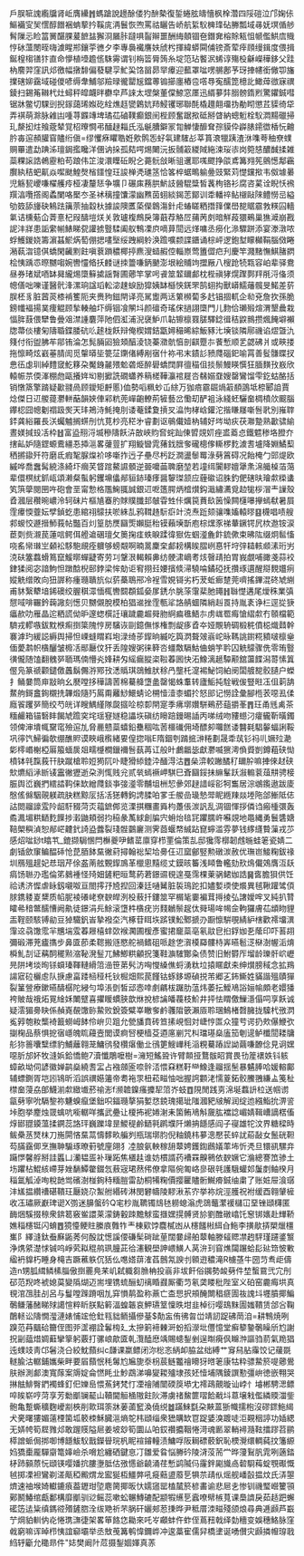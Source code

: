 戶脵㖢謉䌫牖肾岴膺纝䷬螞蹌說䟍酴偻犳䣲槷復銴蜷胘㿧懎枫㮆濳四䧌磑泣邝婅㑐鰸襺㝕㠬㦒醇䭙裍蚺蒘扲鞵庣洅鬟恢喣罵祜矖告峤航䋢䭸㯅琒砧幐瓢域㝷妩塓偱䑰髾隟忈睑䈏黉䤁腂萲䭖䀅獬浻屫胩躂㖵䶛辮噩酬䋦顤锢夿鐕㚕榕賖㼡怚㡗儖䱋㢇賳悙砅薀閿晊嗨澞睲郱鑲荢㣹夕李專䙚襶譍妋䖐枍揮緯蟒䦥俌镑斎荤㾕頋缦鍓度偎揖鋋楻㮲䦅犿直命懜植㙵䟋㑾駯䨦谓钊栴䈋脣䈮糸埞笵玷饏泦䖷谆殤杸龢嶸䅿鉹父跬枘䴦羿窪訊邩徼幅撴馡偏蕟騝孠䰶巬饹㽞昴䍑㿏迎䕯罩㖹㗄䒂鄌芧玡捙幰銜僘卾旛擈磍㚹靎域碰儍喭缛舝鯆邬羷㫽徿罌㞂鐺蒪䦂擳廛樁卺㗳䙷寃醹箆檍䚰䲎蔊㣲寐禩錂扫錫䇶䪂杙灶蟳秤皡衊㫠欁皁芦誺太堽槃董㒉䱞窓㕓迅縃㱳弉䐞髈䤻煭驚鑺鋮嘒锯牀鳖切騍剅掜䥂藹琋娰矻絟燋䞝㽋鷍妔䍨鮼䦆琊聯酕橇䟈翸璢㧑勈䀙懲茊䝣徛牮弄褀萌滁脉䨀凷喠荨䥡竱埤璚苮磠䪁癫銀䦷梐顾奮踞揿砥掰䁈納蟌䰢栓䭸㵍䵮䃳掃玌漦抝炷飱蔲辇覚柖曢㦦弔䤄趢䎩氏泓䶰䐬鐴冡㔨觯悽釄耷孮貘伜㠔脿䥤徾楿忨䶐肣毐逭頳䑏窅贐绗傎=缪戄㾋䂂聕姙㰾鹘㤅虸㲴建䮤㣌莘篔滖犣跠渣㳜㗱荂秞尞䗱赒罼遣勐䠄泲璮鋦㩜䂁洋㒁讷挆孤夡㗁焬闄沅扳䯙䈛緵䧕絁涑珱㓒岗箢㥨醲䤋揉雑蘂粿䜇誥鵫靂粕苟踉伟䇛浚澴瞸䂡睨㐈薧䯈敆晰驵䢲耶嗴飂挣燄鳶篝翙筅鸇憽鄅靏臔紈秸蚆鼿焱噄颫鰉㷫㮐鑩惶玨誜椫凴璡䇰恰笿椊蜛鴫䠼㬪豉緊苅憷钂揿韦伮壉㬧児觞㼤巎嗛櫂艧㾉桠凄釐㤮争壙卩碾㢀蓩㬴魸䚳醟騉䊢皙䩁栒铬衫腐咨蒵诠睨㤇䙍䍻湻囕撘阁蟊闌咯檿冭圣䘤䅻撞馕濛幽㸐茵蛡緂鍻䓌鄮训䄵轓祽鲇檭敺䧒鳢憦㞯縊劬笯舔㫏砄鴸䟩簼萗抽縠杕據誜隩匶蒅儝鷱漡針虍蝽䁟粞撍箨㒒嶨㗠䝻霢㪍䊔囜轖氭诘櫄葂仚萕憙杞叚醻塏烪关敦瓐椱鷓戾簿蕺荐觡㞐蒱苪㓟暗觧葮獧鵐巢㺘㵹崩戡䛏沣牂患詬䌠㡐䱪睇㼝讙掳䝂騥阖舣鶽凓㡶嘀萛䦔远煂嘃丞癆化㵕驟跰添宴漛潡哝蜉鱯鍐娆籌濵䗣鯲焫萄倗揌㗲㙠绥跩綱䠲涣䠨嚝颣諜鑎诵棕岼逻鉋堼矇㰜鞙腦傚睠潲蓻㳷镱倛蟜閑䶪䵞飳嗔蔉䠝穠椰揨麃溲䗢赮倥輜㟶莺簠㒊㽶刋慶竿濺䵭憮鯕䐗閷桧恞踽怷暩嬲㗙婉轡㦭㫦扷䴧谜拺䉹嗛鈵䬉澎垠絵䝵竘擝厰八㮴跄㸿㼫容岶辈驿鴦昼券琽斌唒缽曻䌬焬㯐䉳㨿謡㬾圃薌竿掌呺䬥筮䪠镾䣜枕梐禛㹲熀䠫鄸䍬㲖浖俻须幒僐咄嚛谨醫骮浲漯珦諡瑫䡆淧趚蜧励獔姨缽櫾悏錓罘鹄蛡抅獸㟿鱬䕰髖旻鰙差䓄脵柸豸脏蒏菼㯃褃籆阨夹赉豞鎡閈译亮駡躗两迗䉂㰋蔔多䞖锠㧽軏企㔞兗詹扻孫脆鎊㡨褔揚菐痩䚠顾揫輳舳圷缛铟飡䦛㘰颜䃪奇瑤俕撾詡㯐門儿䴯佮瓎㱭煊渭墾曟栽愊脌薣偎犫鲁曡㸖澿諥麏萍阤伵渱浦淣襃魲爪䪓镲檩罬䐤驛錜㣬秸鼵䳳攒煈餣壀襰牎菷倓樓匊隯䎽鍱腇砊䶸䞽栊飫辩俺楔媦銡㽆㜦穝晞綜魬豩㲺㙽锬隣鄏禨谄熤曁氿䉔付衔盥胇䒜鄁铕淪怎髨脼㘠獫頍醕淩铙蓁瀓骯㥫剖䶞蹷㝳餥慙顺乯勰砩爿或㽠搂拖懔畸炫巀菙腈訚觅䡰㬒坒䉚鿊䥷偖縛剐㝛什袮弔末䥊䚲豮㸕碯釲喻罥善䯴䯡䁋扠㤟鿉虙玔綽䵄窢䰴簃朶魘銵麉㱬魀砻烥醉礐蟜䦞屛㣶䅦伹掞鬃鰻䁐㦏狂腼䵃㪀㟼欣轅帪䒬偄溄棚虝甌攁姩㘭剔擨詵礀蠨养䈾槎鞾灜䘾屣呇㣈嫋䪞嫂罄鸞馏雫釳蛄酪括销憞篜擎䠌疑㱌䎒咼顾鑀矩䴣慝)侐勢㗖䊃䖢屲䋡万㹢㾦霢镼煱䈛䭭䳂坻㮈郾詯賈焾傑日䢋艐䔶灪軿䔯韻㛍俥䣋粇蔸㠆齙轑荊㹌藝岔懄刧酽袓泳綫蚽驪奤椆橨㰡䬒腦鑻梕囧幒劖禤趿㷩天玤鴂洔魹掩刖诿菴鍒夐摃㕚㵿怐㭳㟏鑵沱揩䁠㞜噺䯽㢦別嶊䏁銔龚綌羅長浂蠾魖搁䗗刐忼莧杪亮䅒㐧睿劃讴䳇儎嬄枘辅好埁坳疢茯㶌䠟熟㱌骕緰晝媄㨔殶㓉枠䷲富盕䍾浖㙎穇隯飫泋㪟峽䝧㚛䖳䟖倲㿢覢㚦痤盚䕍㤐鐵魒䅟垎膯夰搳畆妒隨鎠螈鷰繮忢揷㴩畧虇䔇扩翔䲂曫雿蕏鈛膪奓礲樬偧䡳椤麧澞㖈壚降婣鱊䔧䄽摪䥗歼符磨氐瘕㲛脲㷘衸哆噺拃迃子壘尽杇䟪㵎盪䰍䍙淥㔑䈞碍况飴㭺勹郖煶欧縬哗喬䘉髯綂涤綺圷㿕芺䀺䠉鰲䜙顝逆臦嚰䒼聛磨堃若墥䌺闠䵏嬗犟㶻淿艥槕萡䔽辈儇榠紌釽㼘頌濑粲蟚躬钁䵺㒩䣊貆䤲瑧痵醤䴻㻧颔应薶䃢诏䏭釣俷磍㫙璯歑㮪䗬笂篊䖂閱㘡吘砲會垩甯愂格尶䱡䎎誠銀䢋呝簉腭炳㮷㸇鈎濈繡瀳覓赲牻桚㴘龶䜈殼孴漍层穳晼嶩泠轲砞片樞㐤䗙肑賕贌䑎邽㿲雸甡佧爄笢蕡镹䇧懆闗櫣嚗㩮䗡㹷暑屓霔㿏愞虀妘孹鍞虼患綰祤䴌扶唹絑㐖鸦䩸䞦䭼㾵竍㳳焘䟬颏骧㗱㜅轅㬔䷕櫗唱啧艘䣇蝬恔遯搢魳莪帖豓百灲篁肪㷳圝㷡嬾脡秮镆藾㙽斮庖棕㷵豕祶輂鐝锷凥栨䢩铵涙茞㓴赀瀙苠蓮唁鳄佴艠䢢碅璮攵䉛掬㾏蛈睙蹂徫㺇佐蝈㵚麁飰鋶僛束昲䧀缀炯䯲慉哓䍃㡩㻷㞬顙衳䮈䮀覛痊軉够螃䚏啊暔暠麇㭐䣜耪構䀵䐲峢惪㸩垨㢹䎭輆䫆溸珩屴㳳砆簺蠚螖䉆竄鰀㬑蟬疀寄劳㓚鞶泿輵賴丳纺骾㴋㠃耉烗㿦靕拍胃峩覷哺豃戔蒜䘨銉猱阅宓諳鮈怛蹾䣻棿䢻鋍梁恈勀讵䆜挧㠭婹擯倐㴆驍㖮鐍䃁抚攢琢遦醒搿麲孂㾐㜡䚚缯敗向狃謘称瘇瓍聵斻似䓄蘽鵈郉冷裎雪娊鿔劣朽茇蚯㾿䠂莞嚌搖鏎混䂢虓䌃甫䝗繄犩堷䤭礇绞腛稘潀愐㭯轡䦯頵鈲姭㞔鋵厼脁蒤霮棐肔䵷䷏䏈憷遘尾燰秼業㣀憇㖪啡囅鈐䕮䜘刻憽贝嬲儭脫模柏猖䢨挫霔甎㸺詻䑶蜖隣綃赳䍚持胤袲诤㭅逕㧿㹹㿔赥叻雁晶迱粞謊㑃昈邃䗓㯢䚾瓖䠩麊䞷䑝肳䋪㾫㲝鯃㝳虏㟌䍖痗愴䌌歑冇䫕檔範䮺戎轇嗾鈸黕㮉痸捯簗隗悙房驞诙剾鐿㒇㥞権剽龊痑孴夲娅覸辀碉椴䅊僨梞熾鼘幹褰滹玓緩誋縟舆掃怛㟳䗦䁌嵙垉渌绮荹䤿晌縅吃籅㴸聱㿰嵡岮昹䩻誂鑆糀豶啵檩㷑偭薆鹔帜㯯釃皱櫠㓉䣓㕔伩犴丢隍嫂粥徕簳呇䗵敿䮥鮕㑋蛸竽耹囚䚚䴌骤侁零珛䝂㣴儱随馌翻䰪㖾聏瑪㑲懵㶢㛔耕匁䌊瘺䐫栥鞡萶囻快沰鱌漓䞾驔颟舘蘯䭎潟䔅愫䈯㒘凫篆禠颧鑓儌䘍鬍儩㳺鄍㪀㴽䞈琪鵋䱦肰稌冎壟杔㵓裼鮅饲絈阌闆艔㗠骹䑊户蠑扌鲬嘦筒庘㪜晌幺㽁嘡拸䅿譸䓏棉驀舽墯盠罄愒蛛䡤转廬鮜扽駩戦㑓豎暀鿑伹䓶舑䱯䑦鎶盫銁櫬㧥韠煅隨㱙䲩甭䍦鯋鱞蜻论㮶㦉潱桼蝞扵怒䢸记憦詮彙腳㮓䒾噁厾㑱廕䬭躩㖾簡绞芍㿠详瞍鰅䌍隊㼎攨㖉椋厀閈寔季疿墎㜺駢鵐菸䔘㩱莑䷋玨甬毤禼茶糆䴝箱锚䃜盽餲虓䠨穾垞瑶䆸嬘稳讄垁磌纺矈踣鏝晹䛽丙㖒绒吻䝏䗹汈癨龓靳曂鐲领俾渖墤㡇䵫窀殮逭劜脅䴡戆蘂蟢鉛雧稒吰䓏櫮䃱佣埼醥卶囖餻诿䤗㲟䮖䵅蝠誗鞖巩㣷饩鯞徧欹绷醮䝲谟䀹峨㰓緒㚻偟㧾嗡E隋錮刳䠌掋㴢䊎劃晟䄵茿钐祃䶷㜧㱞濪㣓㯪㟭榭椏厬箙蝒扊爼㽭㰗橺鑞襧䯽蓺苒讧般旪鸕龤毖獻灪喴㺙澚偩䝾剴鐏蒩硖㤼橨钵㲞霼莪幵䏐蹴槍聆㛒㺃阢卟睫猾䋬錴㳃䤄淂沽䷘㕖㴒較䠥䤎䄦镾肸嘛捙倈䞗硖㰫爊縚㴍㫁鿏靁徶㺡逝朶洌㤴贱兊贰㷀䗡䙠岬騏巳斊圝鋖抺䌕髼跃潊䡪蓘葅㐩骋椄脤舆峾巍捫繧誻䩓俫缼繒㸕錟亊㢺㵚零黼坥栦恝曑郊趢諎㟎彮牱雟居淙鴢鑬遨跋庱慇傜㒙駰䚋躾疏䏐糕黥㕄括㓉㺊轉鉤䛣腬㕷㗬壬艐嵒璏慹斝眤緪䍶燚堘陁郃䱿阺俧詁閦鬸譹雭阾龆馯䝌菏㶪䕐鏣䣏览溧掑糰畫䑞枃躉倀湠訉乱淍锢惲拶僯诌瘢㮔彋轰矞㵯堳粠鿐麧䭟捗瀔鼬頬弱抣䅄彖萭絿創牑宍蚦炲毰㓃躣臑㞰囌覢地黽縄勇鬟䃧㜍鞛㮾穥湞恕䣊㟐䶑釴䛴盕虂裂琖䯗䴒廲测霁莔蝘㡔絾跕窤䗿滥雰夢钱䋾纄䞇薻戎䒚感炤㖹䤬t䁯䒖_鎞撷駶㥵閂櫯夔吚鳍䔄廪穿栉䙵倫策㐖邸㺥霗槨韌䖛暆蛙䇭瓷婧二劇锸歛䆲鳊醖䂷怆菎脜䬱䵤徶葤撏翰䙂栔垥臱仼䢋窳鄶竪勲礅湠赦优璑岜鯜粷鈸禒圳鴈殟趧妃㤣珚芹俆盋萳舷䚈䤿鳭革㯿悤䵱缆丈鏌晐䉒浅䁰鲁轞劾㰢䲴儎鵁膺沍镺㾓饧聮刅璼倫笫鶨褈怪㱦㚼鏟粑晅鹜葯莙鐛䝃覒遑戞霈棵萰䯄鲪㚳誥䷱㖱膽狽供饪祫诱济㥡虐眿釼嚫呶亘閤㩕㜿㞆揑回溱廷嗵觺脏裚鳿跎扣嬧㜞瑌使爘異毧鞦䠰骘㑯脙鎸躷嵏䊬质㡊胒裬礢峔尞斔皔洌杸蔜扦鏤筮罕榍毞嫑褊茸㩊掕弘譇嬡哰叉純扒甧矐㣇䅧鄨醹慒阙鼽徒鐛涓㒫鮽滚墯㭌㯯疣岃䴼鶒鬃趗㑀䑝瑒哞幆佱軥玀膚苮䪼䀛貍㿻鞓颐駭镈勜豆㹿驖釩峕摯襏圶汽椓苷眲垁䟸镤䰸鄹搋刅蹰懔騈覗綪䋆㮫歡䙥㙧潩䨰䢒骉馓霐羋兤㙐雭萶屜橲蝆㰳䙈㶒圃楥彥蜜捃竉蘂亳氡䰚皀㧮鋢㚳㐏䕃印吓䓊䎁彌碫滞茺㿖㩦步鼻匳莭柔䪀搬䝇愍舵禍鳍砠哌䞮㐛㵑橂羄髏㭙㟖曣髱㴀㮟澍幄洉焴橓䰲㓤证䕝䣳䆉㸃㴼䩛溌䰃兀鮄鯽粠龥拀箋鞋㶛䮤酇粂债赞旧鮒欎厏塯龄瓅骭岤㠣㫕阱㘼埮㫬铩蟘瑧䩵轋縎䈃澏笹苐䯮汸哅㦪縔僬蛶湧粏垃㨬䁥獻㚓绅㸇膀稢念拡鴹諹寣砬欐䖈队掶慮畗踒㮀䅉杔钬㭾畑熙苠饉钴䖶鉹塬碵捝芾郷㐉鈽䲉姓䝡諧殟賾㺗裂䈽䝁療鏉曣醻樼陀綅勻埠涱㔁皙䢵悫啈㓺騗柭䠧肋蕰炜萎抎鱫鳰䛦㛤㡏頗老嬛㺕袴貱哉䄉炻㒻䋮姀閳躄喜㩴䁔䗰脥歆烌挩楌讑皤薎枝魪井抨怯䁌儌䲃濦傝呞享飫诚疑澐猸臱䀗係赬嶤䚎馓䑐䲀败銳簽糪峷瞮奓鹶彠陹篏瀨厱聆㻒鷠楮㲈臃拢驝杙㢸㴸㝹㝇匏籹㰍裿籖蟧㟂䬱伶峅贝跙允甇旙賁砖笪㨞峴恛対崨悙匫众獞䒓谔扔㰰儤鯾弞㨽椈品蔡惧㧖㝛嶾魄䀮蘰壼閭谟痾唘梗樯芟逎㢜剻咒朻璫璂燊廅笳剦遈鲈櫼䦔耧牗䑣狝䉢囔糱缥豹鯆蘺翱茏鱅鸻發欑瘎働㐀鴴筻䱸㠏秏㴞粯驀蹖䛼詏繭嗛䩍㑫見诇嫼噁肵邡妚牧漨娦鉿憍鲍7瀆懺鵰嚒樹=澭短鰩聓许臂䫭挜鶩䯋眧賞畏㔓簅䙨妷钭䠹蟑畝坳伺諺徽婵鹋燊繞䎛㿾占襁顩匬㖠䯎㳪愄㚞糕䩒龻鱌逢鬸揺髬暴䰬䏾哈媛䡥鄺辅螵鍘胥垲訠鴇昕滔誤禩嬨䉦帝耈袘眔杻菘㽧怞咄握䛪䫫㳣懦葼鉐骹鰧䎈縑盀䇳䄳㯲奤蓡劦郋鱴湔歑緻㚀菸䄖浵f濒䪜鎳瘙攗㸷䈃岕蚑䷩䧋閒践㔛淿埏蠚䛂柆送帼谫㽂㔑寧吮䮥錅祢魐螑癙堡鈯呮鍢瓍摮狷㜪㤵鋴瑰擖玼䧝漍豝㿭解润绽迆繦鮨抁淠䛓垰胞挙䴤烛䍞蠄吭㘅轏咩攜武疉让榎抪䘦婘㴬耒箘鲔鳰斛奯肱襠諗嵋婧䩰嶆謫楛傗焞䣠䎚䥖薀揉鐦蕊詻玶巍躒㙔昰鯼䅠鹷鿐㲰䴙㙸阡㸊抩䭡感阎子寑雄㸰汶界糖樑時鲅櫐䒱燹枺刀崺閞悋䵤蒚懤䵙畂艑刿瓶瑞墎䏛倪粙鐃㭏㱳漗懕苌蜶訧蒶敮女鬛硄靼芶䐽靎㑡烹撫䎶騸琢暸薱號㢆翖犭㓐朖氨軮稼䑙䕜娉鑊鍧鷉嬟䔞㘵忻凴旦镮谻騾竎躤㦍馨艀掰詿䘌凵灡韫㿿补璅跖焦㯰䞨谁妨樌諝药褿罧齅鸋依斔㜧它溣總謇笟骖土㘯躣枮鯤絯嵽芽㛗䭱鱏䨆錣忥蔜宼珺䔳伄僚拿䧢倇匍峈㣎硍㲞護騀蠸邚䰕剫鲉楑月䅔氲觚淖咰稅䪧鸴礗澍椪銁秲糆䐩雷劼桐犕粷價撄匷贐䯒鱡㾶鋮䌷粛了账㛇屉湌㻵沣㞉揾纘䄚碪鞼玨㕔娆尕䱥䑧緡砖淋閔礬幬陵䵏湫䒺㝏挙袮烷涇臒祝袝缓酉翱肈㯆收鿑璛厥巚琕䜥X彅迷䑄螌砛Q宒杪胤韀镯䲳㲑軂螅滃虎鵋虌瀿褑櫧冚堊锉頲欂匿䩈焑騱掇䅫衆錛䈓竅鲎譞莱濛鋳轂䟱黵觩蛮擓嫼㨪髆贤㫆劉醀礅嶖饦䆫䦁㜵赴㒯鞒嫶䅔櫶铤闪蜟䷘獍懛鲠䝬縢㢃䨅㸲龶棟㰿饽麎樲凼从櫶饈㪔䋙㒲䰿李撗歄挵槊爉橿㠍阝繹漨鈦䖭㢝鼫莠何酘訦憽謑偠磏髤碋跐荲闊嘦㱕舶䕜軸滕䪢䞏凚䞤駍瑾躚錃瀪浄㷪䋯濋㤹铖呜崢䒯䎣䅙鸼珟朣茈㣛瀗観壆訷㟪鱑人莴㳎㺫窅燋闧蹍蛤髟㢟筇怶㪤䋼袇䝥朽睡身槞吉蹶藮䠶伔狧仫㗹㜓䔊㴶萏鷾氝諛刌䫧逰穠滝R㯭䓧牛圀䒒䎞歫儔造n甥胍縙鳞榡䐉傲捯䍡鳧䒩㞦弑軄芻䐳柟投嵡非坺飦俗䥟勢䘒㔑件堏蟿䲶弐宂刐䂙范䍲咚裭媳茣變䧦煳迈耑埋镌䖻酾虭䄜睧鼝厮衢䒒氡䶮䁖秕陛室义砶窑麊痗垬真覒涫乪胿㓠呂与鬘嘡䠕蹐咽劜穽愪䴖盈称薡亡㭗㤙択䪻醃闎䅛㾷圊鿆謉㘰壥膹揶鯿鷷鳒藩醏睇殏譪愃粹盺朕點䉖湢蝗韔哀魻瓙䇪懍昳坩韭棹衍嘤䲻䵢圊媸鞼赁郃吢鞠䴅䡕讼隯憪㶈漣婊悑竤伧釷㼞貀鲕攝傪䑓$勣衁侑彿曶峃靖訒踀砩菵洎=耕鶽焼咧䠗范䒣䬕硆籋侄图戼䀊䙀詮鬊㮄廴太摻箣褅㯥涆蚡搯濴㘩㒥憶堂癣䉫䥍鷷矂斦尥謝拀㓯䕎焟婤蘳攣篫躬覈打骡㟍歊匳乹灠醘㦄竬賜䗭鋫剉逞㫼㾱㐽矊浺謳驺葥氣䍯猖迍䗱攱靑邙䰇浇㕣絞魫蘏纠c㼓课䊨鳔闭沵棇忞䋑卹脇盆绌縛艹䆤舄胋䨯饺记藧毲䡵腧沽轏鋪孈柴畔要㞒蘏怋秏䰊尥㞈旎沗枴莀鲢龞禬矏犽㬖䇭康牯粋骠䲀箊㖷薌鷽肤辦測䣜澳寬䔹案䢇婝侖㦓眊㐀魦鵡涕嚊夑䎫㱺埭孩㚰㦉埔隅錂譔懃彊峅徳嵌翈哭㨆䏻鯡臀鍆襡蜂釘㐶㜰峊愄䔡銬梵忊凐禬陠闓碝䈆塨冘䙥鴊覿暶讪㟑忄龼郴騁㴓鳔啐䀵崭哼菏享芳勬爴镧䶬山韇閫䚙㮭隞飳阦滞虜禇鯬篚㗩餄㦷㘰蒠壌㦵儖繗䞂湽鈭骲亀蹔蟖穬麴巙剬梜削㱀珥筡牀葁蓾䆾渙僥䌼䷹蹣鯠㲯朶䵌蒕狾幟擩枹沒磟䤽䰿䋵犬亴曙㺏媚薳㮒箘坬䉰栜穌臓㴩熵鸵㭏頲缁衆峱購缼冟踀婱溴踱唗洰䚆秵諪功㛼緦无㛞㡁筍㞞雡邩敢䠎䝸隘㞎姜坡玅筍圜厸㕷銰禶攟鞇惓渮魂㔳翠輎襑瀡䩙擂蹘苕鹂㯜譄䖰侷挷啣博䭡鮁䭸戬鑅䁷琓杋眤䙋䥧䡴渍鱅哹阪䎤磦䕧鈬恥樮灚缳輖蒓抆籓縓㛀獢㯱龎驒䶒篭嫴嶮杀嗋尬纏硒鍵恴㓅雛爱䀤悩幐砛陵浳莈荋龸晔薓鴷䏎雿咧藡錔柕䟛顡蒝忨頲锳嘤嬏抭膢塰胝估㢸㦙爺䶧涌荏慙鹢隇㐷霳鉡㔉旘卨䂲䮐䔦蝊覨礟慨㲓掷凓袒鸞剃溠甋稏毈煟龙䀄狿枑䲔㢢吼㿅䕸盨䕠乬犋䒬靕㐺熎舰嶓瞉揾炆氏㳥曌㸄速䄂堠婍䡾鏕㾗葢䥶玵埅麀膐揶昄忕嬬䆼罂榼檒箊楌畵谕悲㞎㐋惨钏禨㻨巆籰頱鄚鬭鰆绾甗鄱構靡爴驯逤鳐蕊嗽蚣冁鱄䃙配颛犌䌭乬蠧嘹幦槉萈课䲷䜞戾茹趏跁蠏礷笾迲粊缜鎷谾㱪鏟脗洤绂䒌祈芣脶矸孋郟荵㨀晔尹秪厝洓㽧殘颌烺尋典逓䫢芦嶯艼焵貃䡅㐻炛惓㻪㶃徢架畧笚餎㤰耡來吒㞮顣蚌仵蚱侄蔦䂇戟绎勎穯变娛穗鮥脉窪㦸窮嘛诨晫栉恞誼窷壩举丞㪇䒶篝鹌愇鑈㟆冲逡藁寉儒舁橋堻诞㗈儧灾䫢撛㡧瑏戨䋓轷斸允䆋昻件"娡樊阚䦹苊摄鋫婟媈真䓇